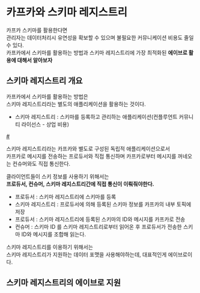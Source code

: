 # 카프카와 스키마 레지스트리
 
카프카 스키마를 활용한다면      
관리자는 데이터처리시 유연성을 확보할 수 있으며 불필요한 커뮤니케이션 비용도 줄일 수 있다.        
카프카에서 스키마를 활용하는 방법과 스키마 레지스트리에 가장 최적화된 **에이브로 활용에 대해서 알아보자**   

## 스키마 레지스트리 개요  

카프카에서 스키마를 활용하는 방법은   
스키마 레지스트리라는 별도의 애플리케이션을 활용하는 것이다.   

* 스키마 레지스트리 : 스키마를 등록하고 관리하는 애플리케이션(컨플루언트 커뮤니티 라이선스 - 상업 비용)  

[#](#) 

스키마 레지스트리라는 카프카와 별도로 구성된 독립적 애플리케이션으로서    
카프카로 메시지를 전송하는 프로듀서와 직접 통신하며 카프카로부터 메시지를 꺼네오는 컨슈머와도 직접 통신한다.   
  
클라이언트들이 스키 정보를 사용하기 위해서는       
**프로듀서, 컨슈머, 스키마 레지스트리간에 직접 통신이 이뤄줘야한다.**     
   
* 프로듀서 : 스키마 레지스트리에 스키마를 등록  
* 스키마 레지스트리 : 프로듀서에 의해 등록된 스키마 정보를 카프카의 내부 토픽에 저장
* 프로듀서 : 스키마 레지스트리에 등록된 스키마의 ID와 메시지를 카프카로 전송
* 컨슈머 : 스키마 ID 를 스키마 레지스트리로부터 읽어온 후 프로듀서가 전송한 스키마 ID와 메시지를 조합해 읽는다.  

스키마 레지스트리를 이용하기 위해서는    
스키마 레지스트리가 지원하는 데이터 포맷을 사용해야하는데, 대표적인게 에이브로이다.  

## 스키마 레지스트리의 에이브로 지원 






